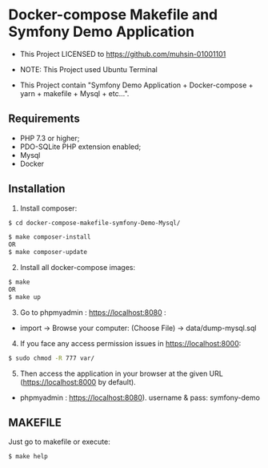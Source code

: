 Docker-compose Makefile and Symfony Demo Application
========================

* This Project LICENSED to https://github.com/muhsin-01001101

* NOTE: This Project used Ubuntu Terminal

* This Project contain "Symfony Demo Application + Docker-compose + yarn + makefile + Mysql + etc...".

Requirements
------------

* PHP 7.3 or higher;
* PDO-SQLite PHP extension enabled;
* Mysql
* Docker

Installation
------------
1. Install composer:

```bash
$ cd docker-compose-makefile-symfony-Demo-Mysql/

$ make composer-install
OR
$ make composer-update
```

2. Install all docker-compose images:

```bash
$ make
OR
$ make up
```

3. Go to phpmyadmin : <https://localhost:8080> :
- import -> Browse your computer: (Choose File) -> data/dump-mysql.sql

4. If you face any access permission issues in <https://localhost:8000>:
```bash
$ sudo chmod -R 777 var/
```

5. Then access the application in your browser at the given
   URL (<https://localhost:8000> by default).
- phpmyadmin : <https://localhost:8080>). username & pass: symfony-demo

MAKEFILE
-----
Just go to makefile or execute:
```bash
$ make help 
```
